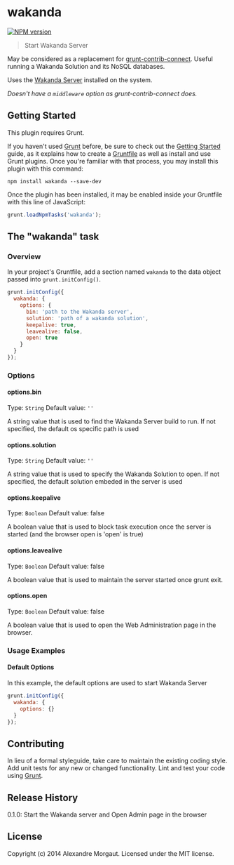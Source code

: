 # wakanda
[![NPM version](https://badge.fury.io/js/grunt-wakanda.svg)](http://badge.fury.io/js/grunt-wakanda)

> Start Wakanda Server

May be considered as a replacement for [grunt-contrib-connect](https://github.com/gruntjs/grunt-contrib-connect). Useful running a Wakanda Solution and its NoSQL databases. 

Uses the [Wakanda Server](http://wakanda.org) installed on the system.

*Doesn't have a `middleware` option as grunt-contrib-connect does.*


## Getting Started
This plugin requires Grunt.

If you haven't used [Grunt](http://gruntjs.com/) before, be sure to check out the [Getting Started](http://gruntjs.com/getting-started) guide, as it explains how to create a [Gruntfile](http://gruntjs.com/sample-gruntfile) as well as install and use Grunt plugins. Once you're familiar with that process, you may install this plugin with this command:

```shell
npm install wakanda --save-dev
```

Once the plugin has been installed, it may be enabled inside your Gruntfile with this line of JavaScript:

```js
grunt.loadNpmTasks('wakanda');
```

## The "wakanda" task

### Overview
In your project's Gruntfile, add a section named `wakanda` to the data object passed into `grunt.initConfig()`.

```js
grunt.initConfig({
  wakanda: {
    options: {
      bin: 'path to the Wakanda server', 
      solution: 'path of a wakanda solution', 
      keepalive: true, 
      leavealive: false, 
      open: true
    }
  }
});
```

### Options

#### options.bin
Type: `String`
Default value: `''`

A string value that is used to find the Wakanda Server build to run.
If not specified, the default os specific path is used

#### options.solution
Type: `String`
Default value: `''`

A string value that is used to specify the Wakanda Solution to open.
If not specified, the default solution embeded in the server is used

#### options.keepalive
Type: `Boolean`
Default value: false

A boolean value that is used to block task execution once the server is started (and the browser open is 'open' is true)

#### options.leavealive
Type: `Boolean`
Default value: false

A boolean value that is used to maintain the server started once grunt exit.

#### options.open
Type: `Boolean`
Default value: false

A boolean value that is used to open the Web Administration page in the browser.


### Usage Examples

#### Default Options
In this example, the default options are used to start Wakanda Server

```js
grunt.initConfig({
  wakanda: {
    options: {}
  }
});
```


## Contributing
In lieu of a formal styleguide, take care to maintain the existing coding style. Add unit tests for any new or changed functionality. Lint and test your code using [Grunt](http://gruntjs.com/).

## Release History

0.1.0: Start the Wakanda server and Open Admin page in the browser

## License
Copyright (c) 2014 Alexandre Morgaut. Licensed under the MIT license.
